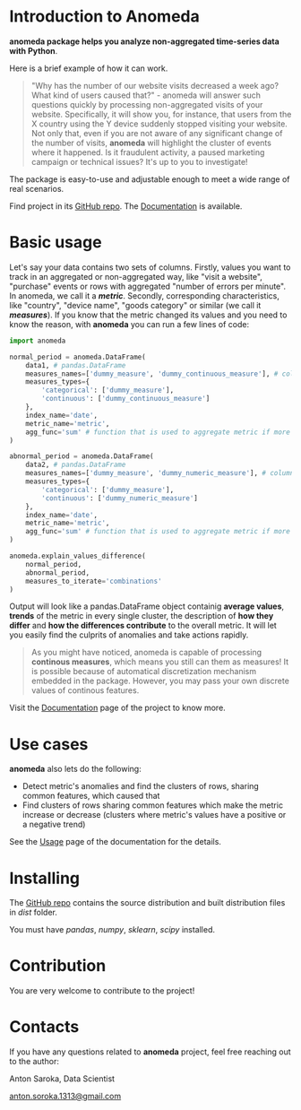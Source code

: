# Introduction to Anomeda

**anomeda package helps you analyze non-aggregated time-series data with Python**.

Here is a brief example of how it can work.

> "Why has the number of our website visits decreased a week ago? What kind of users caused that?" - anomeda will answer such questions quickly by processing non-aggregated visits of your website. Specifically, it will show you, for instance, that users from the X country using the Y device suddenly stopped visiting your website. Not only that, even if you are not aware of any significant change of the number of visits, **anomeda** will highlight the cluster of events where it happened. Is it fraudulent activity, a paused marketing campaign or technical issues? It's up to you to investigate!

The package is easy-to-use and adjustable enough to meet a wide range of real scenarios.

Find project in its [GitHub repo](https://github.com/AntonSarr/anomeda).
The [Documentation](https://anomeda.readthedocs.io/en/latest/) is available.

# Basic usage

Let's say your data contains two sets of columns. Firstly, values you want to track in an aggregated or non-aggregated way, like "visit a website", "purchase" events or rows with aggregated "number of errors per minute". In anomeda, we call it a ***metric***. Secondly, corresponding characteristics, like "country", "device name", "goods category" or similar (we call it ***measures***). If you know that the metric changed its values and you need to know the reason, with **anomeda** you can run a few lines of code:

```python
import anomeda

normal_period = anomeda.DataFrame(
    data1, # pandas.DataFrame
    measures_names=['dummy_measure', 'dummy_continuous_measure'], # columns represending measures
    measures_types={
        'categorical': ['dummy_measure'], 
        'continuous': ['dummy_continuous_measure']
    },
    index_name='date',
    metric_name='metric',
    agg_func='sum' # function that is used to aggregate metric if more than 1 metric value will be found for a particular set of measure values
)

abnormal_period = anomeda.DataFrame(
    data2, # pandas.DataFrame
    measures_names=['dummy_measure', 'dummy_numeric_measure'], # columns represending measures
    measures_types={
        'categorical': ['dummy_measure'], 
        'continuous': ['dummy_numeric_measure']
    },
    index_name='date',
    metric_name='metric',
    agg_func='sum' # function that is used to aggregate metric if more than 1 metric value will be found for a particular set of measure values
)

anomeda.explain_values_difference(
    normal_period,
    abnormal_period,
    measures_to_iterate='combinations'
)
```

Output will look like a pandas.DataFrame object containig **average values**, **trends** of the metric in every single cluster, the description of **how they differ** and **how the differences contribute** to the overall metric. It will let you easily find the culprits of anomalies and take actions rapidly.

> As you might have noticed, anomeda is capable of processing **continous measures**, which means you still can them as measures! It is possible because of automatical discretization mechanism embedded in the package. However, you may pass your own discrete values of continous features.

Visit the [Documentation](https://anomeda.readthedocs.io/en/latest/) page of the project to know more.

# Use cases

**anomeda** also lets do the following:
- Detect metric's anomalies and find the clusters of rows, sharing common features, which caused that
- Find clusters of rows sharing common features which make the metric increase or decrease (clusters where metric's values have a positive or a negative trend)

See the [Usage](user_guide.md) page of the documentation for the details.

# Installing

The [GitHub repo](https://github.com/AntonSarr/anomeda) contains the source distribution and built distribution files in *dist* folder.

You must have *pandas*, *numpy*, *sklearn*, *scipy* installed. 

# Contribution

You are very welcome to contribute to the project!

# Contacts

If you have any questions related to **anomeda** project, feel free reaching out to the author:

Anton Saroka, Data Scientist

anton.soroka.1313@gmail.com


